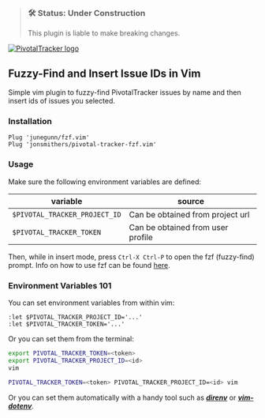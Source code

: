 > ### 🛠 Status: Under Construction
> This plugin is liable to make breaking changes.

[![PivotalTracker logo](https://assets.pivotaltracker.com/marketing_assets/shared_home/tracker-4679313e699d9ba696371344953de96c81d207d967a43f121d353391c81c9ba7.svg)](https://pivotaltracker.com)

## Fuzzy-Find and Insert Issue IDs in Vim

Simple vim plugin to fuzzy-find PivotalTracker issues by name and then insert
ids of issues you selected.

### Installation

```vim
Plug 'junegunn/fzf.vim'
Plug 'jonsmithers/pivotal-tracker-fzf.vim'
```

### Usage


Make sure the following environment variables are defined:

| variable                      | source                            |
| ---                           | ---                               |
| `$PIVOTAL_TRACKER_PROJECT_ID` | Can be obtained from project url  |
| `$PIVOTAL_TRACKER_TOKEN`      | Can be obtained from user profile |

Then, while in insert mode, press `Ctrl-X Ctrl-P` to open the fzf
(fuzzy-find) prompt. Info on how to use fzf can be found
[here](https://github.com/junegunn/fzf#using-the-finder).

### Environment Variables 101

You can set environment variables from within vim:

```vim
:let $PIVOTAL_TRACKER_PROJECT_ID='...'
:let $PIVOTAL_TRACKER_TOKEN='...'
```

Or you can set them from the terminal:

```bash
export PIVOTAL_TRACKER_TOKEN=<token>
export PIVOTAL_TRACKER_PROJECT_ID=<id>
vim
```

```bash
PIVOTAL_TRACKER_TOKEN=<token> PIVOTAL_TRACKER_PROJECT_ID=<id> vim
```

Or you can set them automatically with a handy tool such as
[***direnv***](https://direnv.net/) or
[***vim-dotenv***](https://github.com/tpope/vim-dotenv).
